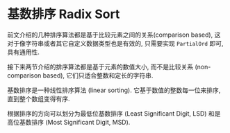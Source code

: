 # 基数排序 Radix Sort

前文介绍的几种排序算法都是基于比较元素之间的关系(comparison based), 这对于像字符串或者其它自定义数据类型也是有效的,
只需要实现 `PartialOrd` 即可, 具有通用性.

接下来两节介绍的排序算法都是基于元素的数值大小, 而不是比较关系 (non-comparison based), 它们只适合整数和定长的字符串.

基数排序是一种线性排序算法 (linear sorting). 它基于数值的整数每一位来排序, 直到整个数组变得有序.

根据排序的方向可以划分为最低位基数排序 (Least Significant Digit, LSD) 和是高位基数排序 (Most Significant Digit, MSD).